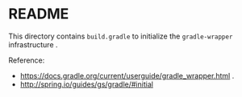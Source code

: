 # README

This directory contains `build.gradle` to initialize the `gradle-wrapper` infrastructure .

Reference:
 - https://docs.gradle.org/current/userguide/gradle_wrapper.html .
 - http://spring.io/guides/gs/gradle/#initial
